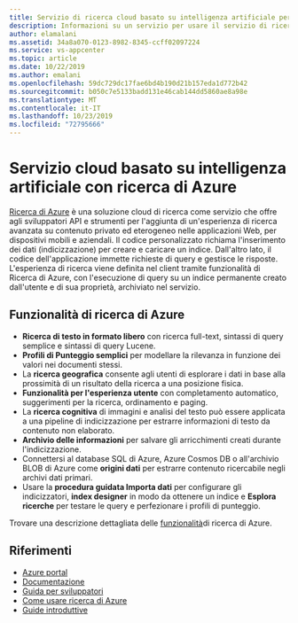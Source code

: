 ```yaml
---
title: Servizio di ricerca cloud basato su intelligenza artificiale per lo sviluppo di applicazioni per dispositivi mobili con ricerca di Azure
description: Informazioni su un servizio per usare il servizio di ricerca cloud basato su intelligenza artificiale per lo sviluppo di applicazioni per dispositivi mobili.
author: elamalani
ms.assetid: 34a8a070-0123-8982-8345-ccff02097224
ms.service: vs-appcenter
ms.topic: article
ms.date: 10/22/2019
ms.author: emalani
ms.openlocfilehash: 59dc729dc17fae6bd4b190d21b157eda1d772b42
ms.sourcegitcommit: b050c7e5133badd131e46cab144dd5860ae8a98e
ms.translationtype: MT
ms.contentlocale: it-IT
ms.lasthandoff: 10/23/2019
ms.locfileid: "72795666"
---
```

# <a name="ai-powered-cloud-service-with-azure-search"></a>Servizio cloud basato su intelligenza artificiale con ricerca di Azure
[Ricerca di Azure](https://azure.microsoft.com/services/search/) è una soluzione cloud di ricerca come servizio che offre agli sviluppatori API e strumenti per l'aggiunta di un'esperienza di ricerca avanzata su contenuto privato ed eterogeneo nelle applicazioni Web, per dispositivi mobili e aziendali. Il codice personalizzato richiama l'inserimento dei dati (indicizzazione) per creare e caricare un indice. Dall'altro lato, il codice dell'applicazione immette richieste di query e gestisce le risposte. L'esperienza di ricerca viene definita nel client tramite funzionalità di Ricerca di Azure, con l'esecuzione di query su un indice permanente creato dall'utente e di sua proprietà, archiviato nel servizio.

## <a name="azure-search-features"></a>Funzionalità di ricerca di Azure
- **Ricerca di testo in formato libero** con ricerca full-text, sintassi di query semplice e sintassi di query Lucene.
- **Profili di Punteggio semplici** per modellare la rilevanza in funzione dei valori nei documenti stessi.
- La **ricerca geografica** consente agli utenti di esplorare i dati in base alla prossimità di un risultato della ricerca a una posizione fisica.
- **Funzionalità per l'esperienza utente** con completamento automatico, suggerimenti per la ricerca, ordinamento e paging.
- La **ricerca cognitiva** di immagini e analisi del testo può essere applicata a una pipeline di indicizzazione per estrarre informazioni di testo da contenuto non elaborato.
- **Archivio delle informazioni** per salvare gli arricchimenti creati durante l'indicizzazione.
- Connettersi al database SQL di Azure, Azure Cosmos DB o all'archivio BLOB di Azure come **origini dati** per estrarre contenuto ricercabile negli archivi dati primari.
- Usare la **procedura guidata Importa dati** per configurare gli indicizzatori, **index designer** in modo da ottenere un indice e **Esplora ricerche** per testare le query e perfezionare i profili di punteggio.

Trovare una descrizione dettagliata delle [funzionalità](/azure/search/search-what-is-azure-search#feature-descriptions)di ricerca di Azure.

## <a name="references"></a>Riferimenti
- [Azure portal](https://portal.azure.com) 
- [Documentazione](/azure/search/)
- [Guida per sviluppatori](https://azure.microsoft.com/resources/iot-developers-guide/)
- [Come usare ricerca di Azure](/azure/search/search-what-is-azure-search#how-to-use-azure-search)
- [Guide introduttive](/azure/search/search-create-service-portal)

  